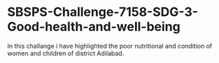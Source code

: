 # SBSPS-Challenge-7158-SDG-3-Good-health-and-well-being
In this challange i have highlighted the poor nutritional and condition of women and children of district Adilabad.
